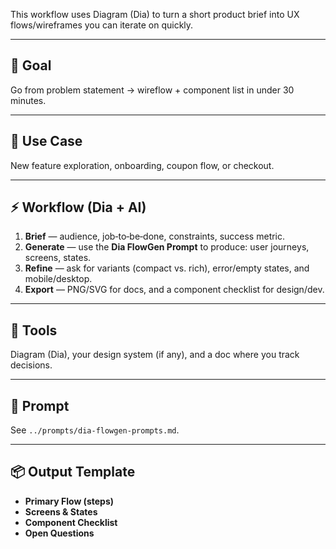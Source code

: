 This workflow uses Diagram (Dia) to turn a short product brief into UX flows/wireframes you can iterate on quickly.

---

## 🎯 Goal
Go from problem statement → wireflow + component list in under 30 minutes.

---

## 🧩 Use Case
New feature exploration, onboarding, coupon flow, or checkout.

---

## ⚡ Workflow (Dia + AI)
1. **Brief** — audience, job‑to‑be‑done, constraints, success metric.
2. **Generate** — use the **Dia FlowGen Prompt** to produce: user journeys, screens, states.
3. **Refine** — ask for variants (compact vs. rich), error/empty states, and mobile/desktop.
4. **Export** — PNG/SVG for docs, and a component checklist for design/dev.

---

## 🧰 Tools
Diagram (Dia), your design system (if any), and a doc where you track decisions.

---

## 💬 Prompt
See `../prompts/dia-flowgen-prompts.md`.

---

## 📦 Output Template
- **Primary Flow (steps)**
- **Screens & States**
- **Component Checklist**
- **Open Questions**
